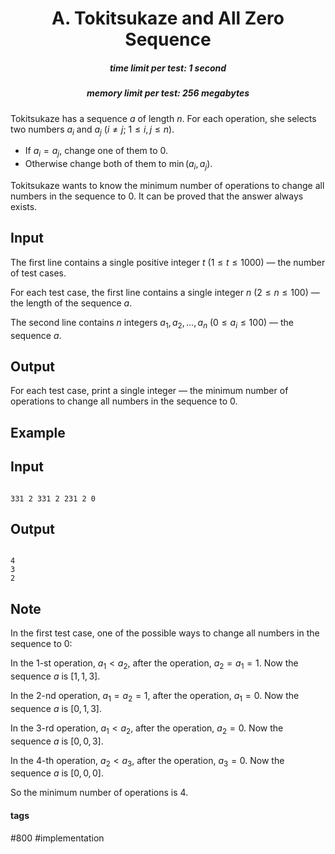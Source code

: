 <h1 style='text-align: center;'> A. Tokitsukaze and All Zero Sequence</h1>

<h5 style='text-align: center;'>time limit per test: 1 second</h5>
<h5 style='text-align: center;'>memory limit per test: 256 megabytes</h5>

Tokitsukaze has a sequence $a$ of length $n$. For each operation, she selects two numbers $a_i$ and $a_j$ ($i \ne j$; $1 \leq i,j \leq n$). 

* If $a_i = a_j$, change one of them to $0$.
* Otherwise change both of them to $\min(a_i, a_j)$.

Tokitsukaze wants to know the minimum number of operations to change all numbers in the sequence to $0$. It can be proved that the answer always exists.

## Input

The first line contains a single positive integer $t$ ($1 \leq t \leq 1000$) — the number of test cases.

For each test case, the first line contains a single integer $n$ ($2 \leq n \leq 100$) — the length of the sequence $a$.

The second line contains $n$ integers $a_1, a_2, \ldots, a_n$ ($0 \leq a_i \leq 100$) — the sequence $a$.

## Output

For each test case, print a single integer — the minimum number of operations to change all numbers in the sequence to $0$.

## Example

## Input


```

331 2 331 2 231 2 0
```
## Output


```

4
3
2

```
## Note

In the first test case, one of the possible ways to change all numbers in the sequence to $0$:

In the $1$-st operation, $a_1 < a_2$, after the operation, $a_2 = a_1 = 1$. Now the sequence $a$ is $[1,1,3]$.

In the $2$-nd operation, $a_1 = a_2 = 1$, after the operation, $a_1 = 0$. Now the sequence $a$ is $[0,1,3]$.

In the $3$-rd operation, $a_1 < a_2$, after the operation, $a_2 = 0$. Now the sequence $a$ is $[0,0,3]$.

In the $4$-th operation, $a_2 < a_3$, after the operation, $a_3 = 0$. Now the sequence $a$ is $[0,0,0]$.

So the minimum number of operations is $4$.



#### tags 

#800 #implementation 